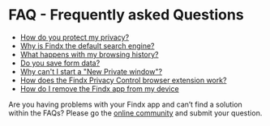 # FAQ - Frequently asked Questions  

- [How do you protect my privacy?](/en/findxapps/faq/protectprivacy)
- [Why is Findx the	 default search engine?](/en/findxapps/faq/findxdefault)
- [What happens with my browsing history?](/en/findxapps/faq/browsinghistory)
- [Do you save form data?](/en/findxapps/faq/formdata)
- [Why can't I start a "New Private window"?](/en/findxapps/faq/noprivatewindow)
- [How does the Findx Privacy Control browser extension work?](/en/findxapps/faq/privacycontrol)
- [How do I remove the Findx app from my device](/en/findxapps/faq/howtoremovefindxapp)

Are you having problems with your Findx app and can’t find a solution within the FAQs? 
Please go the [online community](https://forum.privacore.com/index.php?p=/categories/findxapps) and submit your question.
